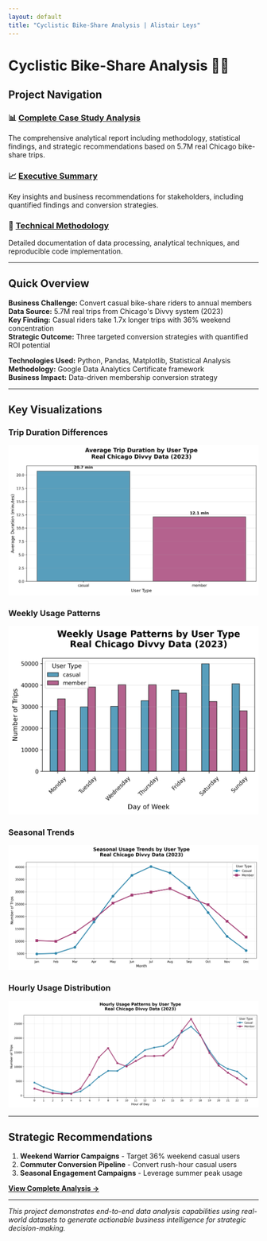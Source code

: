 ```yaml
---
layout: default
title: "Cyclistic Bike-Share Analysis | Alistair Leys"
---
```


# Cyclistic Bike-Share Analysis 🚴‍♀️

## Project Navigation

### 📊 **[Complete Case Study Analysis](analysis)**
The comprehensive analytical report including methodology, statistical findings, and strategic recommendations based on 5.7M real Chicago bike-share trips.

### 📈 **[Executive Summary](summary)**  
Key insights and business recommendations for stakeholders, including quantified findings and conversion strategies.

### 🔧 **[Technical Methodology](methodology)**
Detailed documentation of data processing, analytical techniques, and reproducible code implementation.

---

## Quick Overview

**Business Challenge:** Convert casual bike-share riders to annual members  
**Data Source:** 5.7M real trips from Chicago's Divvy system (2023)  
**Key Finding:** Casual riders take 1.7x longer trips with 36% weekend concentration  
**Strategic Outcome:** Three targeted conversion strategies with quantified ROI potential

**Technologies Used:** Python, Pandas, Matplotlib, Statistical Analysis  
**Methodology:** Google Data Analytics Certificate framework  
**Business Impact:** Data-driven membership conversion strategy

---

## Key Visualizations

### Trip Duration Differences
![Trip Duration Analysis](/assets/img/cyclistic/avg_duration_by_user_type.png)

### Weekly Usage Patterns  
![Weekly Patterns](/assets/img/cyclistic/weekly_usage_patterns.png)

### Seasonal Trends
![Seasonal Analysis](/assets/img/cyclistic/seasonal_trends.png)

### Hourly Usage Distribution
![Hourly Patterns](/assets/img/cyclistic/hourly_patterns.png)

---

## Strategic Recommendations

1. **Weekend Warrior Campaigns** - Target 36% weekend casual users
2. **Commuter Conversion Pipeline** - Convert rush-hour casual users  
3. **Seasonal Engagement Campaigns** - Leverage summer peak usage

**[View Complete Analysis →](analysis)**

---

*This project demonstrates end-to-end data analysis capabilities using real-world datasets to generate actionable business intelligence for strategic decision-making.*
